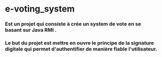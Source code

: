 # e-voting_system
### Est un projet qui consiste à crée un system de vote en se basant sur Java RMI .
### Le but du projet est mettre en ouvre le principe de la signature digitale qui permet d'authentifier de manière fiable l'utilisateur.


